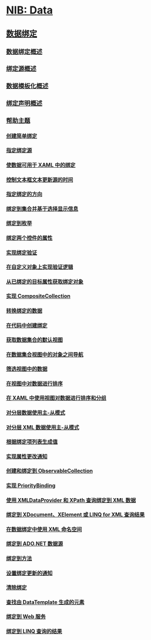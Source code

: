 # [NIB: Data](TocOutOfQuery)
## [数据绑定](data-binding-wpf.md)
### [数据绑定概述](data-binding-overview.md)
### [绑定源概述](binding-sources-overview.md)
### [数据模板化概述](data-templating-overview.md)
### [绑定声明概述](binding-declarations-overview.md)
### [帮助主题](data-binding-how-to-topics.md)
#### [创建简单绑定](how-to-create-a-simple-binding.md)
#### [指定绑定源](how-to-specify-the-binding-source.md)
#### [使数据可用于 XAML 中的绑定](how-to-make-data-available-for-binding-in-xaml.md)
#### [控制文本框文本更新源的时间](how-to-control-when-the-textbox-text-updates-the-source.md)
#### [指定绑定的方向](how-to-specify-the-direction-of-the-binding.md)
#### [绑定到集合并基于选择显示信息](how-to-bind-to-a-collection-and-display-information-based-on-selection.md)
#### [绑定到枚举](how-to-bind-to-an-enumeration.md)
#### [绑定两个控件的属性](how-to-bind-the-properties-of-two-controls.md)
#### [实现绑定验证](how-to-implement-binding-validation.md)
#### [在自定义对象上实现验证逻辑](how-to-implement-validation-logic-on-custom-objects.md)
#### [从已绑定的目标属性获取绑定对象](how-to-get-the-binding-object-from-a-bound-target-property.md)
#### [实现 CompositeCollection](how-to-implement-a-compositecollection.md)
#### [转换绑定的数据](how-to-convert-bound-data.md)
#### [在代码中创建绑定](how-to-create-a-binding-in-code.md)
#### [获取数据集合的默认视图](how-to-get-the-default-view-of-a-data-collection.md)
#### [在数据集合视图中的对象之间导航](how-to-navigate-through-the-objects-in-a-data-collectionview.md)
#### [筛选视图中的数据](how-to-filter-data-in-a-view.md)
#### [在视图中对数据进行排序](how-to-sort-data-in-a-view.md)
#### [在 XAML 中使用视图对数据进行排序和分组](how-to-sort-and-group-data-using-a-view-in-xaml.md)
#### [对分层数据使用主-从模式](how-to-use-the-master-detail-pattern-with-hierarchical-data.md)
#### [对分层 XML 数据使用主-从模式](how-to-use-the-master-detail-pattern-with-hierarchical-xml-data.md)
#### [根据绑定项列表生成值](how-to-produce-a-value-based-on-a-list-of-bound-items.md)
#### [实现属性更改通知](how-to-implement-property-change-notification.md)
#### [创建和绑定到 ObservableCollection](how-to-create-and-bind-to-an-observablecollection.md)
#### [实现 PriorityBinding](how-to-implement-prioritybinding.md)
#### [使用 XMLDataProvider 和 XPath 查询绑定到 XML 数据](how-to-bind-to-xml-data-using-an-xmldataprovider-and-xpath-queries.md)
#### [绑定到 XDocument、XElement 或 LINQ for XML 查询结果](how-to-bind-to-xdocument-xelement-or-linq-for-xml-query-results.md)
#### [在数据绑定中使用 XML 命名空间](how-to-use-xml-namespaces-in-data-binding.md)
#### [绑定到 ADO.NET 数据源](how-to-bind-to-an-ado-net-data-source.md)
#### [绑定到方法](how-to-bind-to-a-method.md)
#### [设置绑定更新的通知](how-to-set-up-notification-of-binding-updates.md)
#### [清除绑定](how-to-clear-bindings.md)
#### [查找由 DataTemplate 生成的元素](how-to-find-datatemplate-generated-elements.md)
#### [绑定到 Web 服务](how-to-bind-to-a-web-service.md)
#### [绑定到 LINQ 查询的结果](how-to-bind-to-the-results-of-a-linq-query.md)
